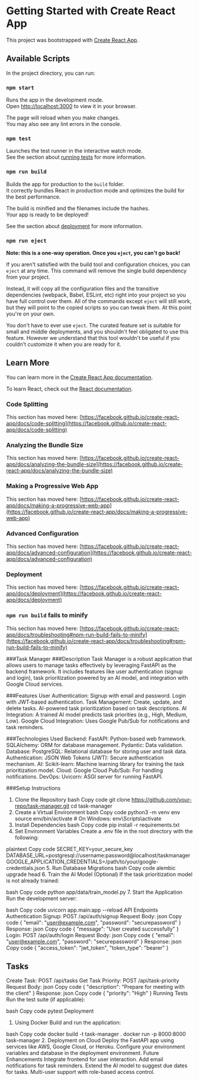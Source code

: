 # Getting Started with Create React App

This project was bootstrapped with [Create React App](https://github.com/facebook/create-react-app).

## Available Scripts

In the project directory, you can run:

### `npm start`

Runs the app in the development mode.\
Open [http://localhost:3000](http://localhost:3000) to view it in your browser.

The page will reload when you make changes.\
You may also see any lint errors in the console.

### `npm test`

Launches the test runner in the interactive watch mode.\
See the section about [running tests](https://facebook.github.io/create-react-app/docs/running-tests) for more information.

### `npm run build`

Builds the app for production to the `build` folder.\
It correctly bundles React in production mode and optimizes the build for the best performance.

The build is minified and the filenames include the hashes.\
Your app is ready to be deployed!

See the section about [deployment](https://facebook.github.io/create-react-app/docs/deployment) for more information.

### `npm run eject`

**Note: this is a one-way operation. Once you `eject`, you can't go back!**

If you aren't satisfied with the build tool and configuration choices, you can `eject` at any time. This command will remove the single build dependency from your project.

Instead, it will copy all the configuration files and the transitive dependencies (webpack, Babel, ESLint, etc) right into your project so you have full control over them. All of the commands except `eject` will still work, but they will point to the copied scripts so you can tweak them. At this point you're on your own.

You don't have to ever use `eject`. The curated feature set is suitable for small and middle deployments, and you shouldn't feel obligated to use this feature. However we understand that this tool wouldn't be useful if you couldn't customize it when you are ready for it.

## Learn More

You can learn more in the [Create React App documentation](https://facebook.github.io/create-react-app/docs/getting-started).

To learn React, check out the [React documentation](https://reactjs.org/).

### Code Splitting

This section has moved here: [https://facebook.github.io/create-react-app/docs/code-splitting](https://facebook.github.io/create-react-app/docs/code-splitting)

### Analyzing the Bundle Size

This section has moved here: [https://facebook.github.io/create-react-app/docs/analyzing-the-bundle-size](https://facebook.github.io/create-react-app/docs/analyzing-the-bundle-size)

### Making a Progressive Web App

This section has moved here: [https://facebook.github.io/create-react-app/docs/making-a-progressive-web-app](https://facebook.github.io/create-react-app/docs/making-a-progressive-web-app)

### Advanced Configuration

This section has moved here: [https://facebook.github.io/create-react-app/docs/advanced-configuration](https://facebook.github.io/create-react-app/docs/advanced-configuration)

### Deployment

This section has moved here: [https://facebook.github.io/create-react-app/docs/deployment](https://facebook.github.io/create-react-app/docs/deployment)

### `npm run build` fails to minify

This section has moved here: [https://facebook.github.io/create-react-app/docs/troubleshooting#npm-run-build-fails-to-minify](https://facebook.github.io/create-react-app/docs/troubleshooting#npm-run-build-fails-to-minify)

###Task Manager
###Description
Task Manager is a robust application that allows users to manage tasks effectively by leveraging FastAPI as the backend framework. It includes features like user authentication (signup and login), task prioritization powered by an AI model, and integration with Google Cloud services.

###Features
User Authentication:
Signup with email and password.
Login with JWT-based authentication.
Task Management:
Create, update, and delete tasks.
AI-powered task prioritization based on task descriptions.
AI Integration:
A trained AI model predicts task priorities (e.g., High, Medium, Low).
Google Cloud Integration:
Uses Google Pub/Sub for notifications and task reminders.

###Technologies Used
Backend:
FastAPI: Python-based web framework.
SQLAlchemy: ORM for database management.
Pydantic: Data validation.
Database:
PostgreSQL: Relational database for storing user and task data.
Authentication:
JSON Web Tokens (JWT): Secure authentication mechanism.
AI:
Scikit-learn: Machine learning library for training the task prioritization model.
Cloud:
Google Cloud Pub/Sub: For handling notifications.
DevOps:
Uvicorn: ASGI server for running FastAPI.

###Setup Instructions
1. Clone the Repository
bash
Copy code
git clone https://github.com/your-repo/task-manager.git
cd task-manager
2. Create a Virtual Environment
bash
Copy code
python3 -m venv env
source env/bin/activate  # On Windows: env\Scripts\activate
3. Install Dependencies
bash
Copy code
pip install -r requirements.txt
4. Set Environment Variables
Create a .env file in the root directory with the following:

plaintext
Copy code
SECRET_KEY=your_secure_key
DATABASE_URL=postgresql://username:password@localhost/taskmanager
GOOGLE_APPLICATION_CREDENTIALS=/path/to/your/google-credentials.json
5. Run Database Migrations
bash
Copy code
alembic upgrade head
6. Train the AI Model (Optional)
If the task prioritization model is not already trained:

bash
Copy code
python app/data/train_model.py
7. Start the Application
Run the development server:

bash
Copy code
uvicorn app.main:app --reload
API Endpoints
Authentication
Signup: POST /api/auth/signup
Request Body:
json
Copy code
{
  "email": "user@example.com",
  "password": "securepassword"
}
Response:
json
Copy code
{
  "message": "User created successfully"
}
Login: POST /api/auth/login
Request Body:
json
Copy code
{
  "email": "user@example.com",
  "password": "securepassword"
}
Response:
json
Copy code
{
  "access_token": "jwt_token",
  "token_type": "bearer"
}
## Tasks
Create Task: POST /api/tasks
Get Task Priority: POST /api/task-priority
Request Body:
json
Copy code
{
  "description": "Prepare for meeting with the client"
}
Response:
json
Copy code
{
  "priority": "High"
}
Running Tests
Run the test suite (if applicable):

bash
Copy code
pytest
Deployment
1. Using Docker
Build and run the application:

bash
Copy code
docker build -t task-manager .
docker run -p 8000:8000 task-manager
2. Deployment on Cloud
Deploy the FastAPI app using services like AWS, Google Cloud, or Heroku.
Configure your environment variables and database in the deployment environment.
Future Enhancements
Integrate frontend for user interaction.
Add email notifications for task reminders.
Extend the AI model to suggest due dates for tasks.
Multi-user support with role-based access control.















